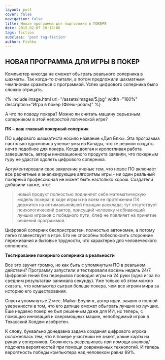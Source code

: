 ```yaml
---
layout: post
cover: false
navigation: false
title: Новая программа для подготовки в ПОКЕРЕ
date: 2019-02-07 10:18:00
tags: fiction
subclass: 'post tag-fiction'
author: Fishka
---
```


## НОВАЯ ПРОГРАММА ДЛЯ ИГРЫ В ПОКЕР

Компьютер никогда не сможет обыграть реального соперника в шахматы. Так когда-то считали, а потом предложили шахматным чемпионам сразиться с программой. Успех цифрового соперника было сложно отрицать. 

{% include image.html url="/assets/images/5.jpg" width="100%" description="Игра в бокер (Флеш-рояль)" %}

А что по поводу покера? Можно ли считать машину серьезным соперником в этой непростой логической игре? 

**ПК – ваш главный покерный соперник**

ПО цифрового шахматиста носило название «Дип Блю». Эта программа настолько вдохновила ученые умы из Канады, что те решили создать нечто подобное для покера. Когда долгая и кропотливая работа завершилась, авторы инновационного продукта заявили, что покерным гуру не удастся одолеть цифрового соперника.

Аргументировали свое заявление ученые тем, что новое ПО включает все расчетные и анализирующие алгоритмы игры - ни один реальный покерный профессионал не может быть настолько хорош.  Создатели добавили также, что:

> новый продукт полностью подчиняет себе математическую модель покера;
> в ходе игры и на всем ее протяжении ПК держится на оптимальнейшей позиции расклада;
> тут отсутствует психологический фактор, присущий человеку и сбивающий лучших игроков с победного пути;
> блеф не повлияет на принятие решений программой.

Цифровой соперник беспристрастен, полностью автономен, а потому легко главенствует в игре. Его не способны побеспокоить сторонние переживания и бытовые трудности, что характерно для человеческого оппонента.

**Тестирование покерного соперника в реальности**

Все это звучит громко, но как быть с упомянутым ПО в реальном действии? Программу запустили и тестировали восемь недель 24/7. Цифровой гений без перерывов проводил игры на 24 руки (одна игра по средним результатам занимала секунду). Уже только об этом можно сказать, что компьютер сыграл больше покера, чем все игроки мира за историю его существования. 

Спустя упомянутые 2 мес. Майкл Боулинг, автор идеи, заявил о полной уверенности в том, что его детище сможет обыграть лучших из лучших. Еще недавно покер не был решенным даже для ИИ, но теперь, с помощью инноваций и сверхмощных машин, непобедимый игрок в Техасский Холдем изобретен. 

К слову, буквально донедавна задача создания цифрового игрока осложнялась тем, что в покере участники не знают, какие карты на руках у соперников. Сложность разрешилась при помощи анализа/подсчета вероятностей при помощи современных технологий. И теперь вероятность победы компьютера над человеком равна 99%. 